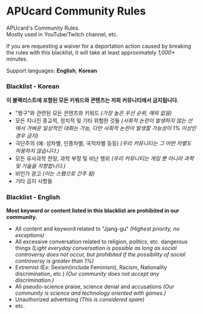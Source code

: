# APUcard Community Rules

APUcard's Community Rules.  
Mostly used in YouTube/Twitch channel, etc.

If you are requesting a waiver for a deportation action caused by breaking the rules with this blacklist, it will take at least approximately *1,000+* minutes.

Support languages: **English**, **Korean**


### Blacklist - Korean

**이 블랙리스트에 포함된 모든 키워드와 콘텐츠는 저희 커뮤니티에서 금지됩니다.**

- "짱구"와 관련된 모든 콘텐츠와 키워드 *(가장 높은 우선 순위, 예외 없음)*
- 모든 지나친 종교적, 정치적 및 기타 위험한 것들 *(사회적 논란이 발생하지 않는 선에서 가벼운 일상적인 대화는 가능, 다만 사회적 논란이 발생할 가능성이 1% 이상인 경우 금지)*
- 극단주의 (예: 성차별, 인종차별, 국적차별 등등) *(우리 커뮤니티는 그 어떤 차별도 허용하지 않습니다.)*
- 모든 유사과학 찬양, 과학 부정 및 비난 행위 *(우리 커뮤니티는 게임 뿐 아니라 과학 및 기술을 지향합니다.)*
- 비인가 광고 *(이는 스팸으로 간주 됨)*
- 기타 금지 사항들
  
### Blacklist - English

**Most keyword or content listed in this blacklist are prohibited in our community.**

- All content and keyword related to "Jjang-gu" *(Highest priority, no exceptions)*
- All excessive conversation related to religion, politics, etc. dangerous things *(Light everyday conversation is possible as long as social controversy does not occur, but prohibited if the possibility of social controversy is greater than 1%)*
- Extremist (Ex: Sexism(include Feminism), Racism, Nationality discrimination, etc.) *(Our community does not accept any discrimination.)*
- All pseudo-science praise, science denial and accusations *(Our community is science and technology oriented with games.)*
- Unauthorized advertising *(This is considered spam)*
- etc.
